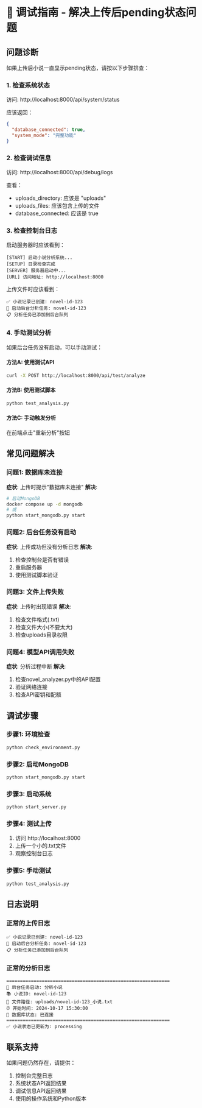 # 🔧 调试指南 - 解决上传后pending状态问题

## 问题诊断

如果上传后小说一直显示pending状态，请按以下步骤排查：

### 1. 检查系统状态
访问: http://localhost:8000/api/system/status

应该返回：
```json
{
  "database_connected": true,
  "system_mode": "完整功能"
}
```

### 2. 检查调试信息
访问: http://localhost:8000/api/debug/logs

查看：
- uploads_directory: 应该是 "uploads"
- uploads_files: 应该包含上传的文件
- database_connected: 应该是 true

### 3. 检查控制台日志

启动服务器时应该看到：
```
[START] 启动小说分析系统...
[SETUP] 目录检查完成
[SERVER] 服务器启动中...
[URL] 访问地址: http://localhost:8000
```

上传文件时应该看到：
```
✅ 小说记录已创建: novel-id-123
🚀 启动后台分析任务: novel-id-123
📋 分析任务已添加到后台队列
```

### 4. 手动测试分析

如果后台任务没有启动，可以手动测试：

#### 方法A: 使用测试API
```bash
curl -X POST http://localhost:8000/api/test/analyze
```

#### 方法B: 使用测试脚本
```bash
python test_analysis.py
```

#### 方法C: 手动触发分析
在前端点击"重新分析"按钮

## 常见问题解决

### 问题1: 数据库未连接
**症状**: 上传时提示"数据库未连接"
**解决**: 
```bash
# 启动MongoDB
docker compose up -d mongodb
# 或
python start_mongodb.py start
```

### 问题2: 后台任务没有启动
**症状**: 上传成功但没有分析日志
**解决**: 
1. 检查控制台是否有错误
2. 重启服务器
3. 使用测试脚本验证

### 问题3: 文件上传失败
**症状**: 上传时出现错误
**解决**:
1. 检查文件格式(.txt)
2. 检查文件大小(不要太大)
3. 检查uploads目录权限

### 问题4: 模型API调用失败
**症状**: 分析过程中断
**解决**:
1. 检查novel_analyzer.py中的API配置
2. 验证网络连接
3. 检查API密钥和配额

## 调试步骤

### 步骤1: 环境检查
```bash
python check_environment.py
```

### 步骤2: 启动MongoDB
```bash
python start_mongodb.py start
```

### 步骤3: 启动系统
```bash
python start_server.py
```

### 步骤4: 测试上传
1. 访问 http://localhost:8000
2. 上传一个小的.txt文件
3. 观察控制台日志

### 步骤5: 手动测试
```bash
python test_analysis.py
```

## 日志说明

### 正常的上传日志
```
✅ 小说记录已创建: novel-id-123
🚀 启动后台分析任务: novel-id-123
📋 分析任务已添加到后台队列
```

### 正常的分析日志
```
============================================================
🚀 后台任务启动: 分析小说
📚 小说ID: novel-id-123
📁 文件路径: uploads/novel-id-123_小说.txt
⏰ 开始时间: 2024-10-17 15:30:00
🔧 数据库状态: 已连接
============================================================
✅ 小说状态已更新为: processing
```

## 联系支持

如果问题仍然存在，请提供：
1. 控制台完整日志
2. 系统状态API返回结果
3. 调试信息API返回结果
4. 使用的操作系统和Python版本
